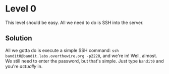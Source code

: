 # Level 0
This level should be easy. All we need to do is SSH into the server.

## Solution
All we gotta do is execute a simple SSH command: `ssh bandit0@bandit.labs.overthewire.org -p2220`, and we're in! Well, almost. We still need to enter the password, but that's simple. Just type `bandit0` and you're *actually* in.
